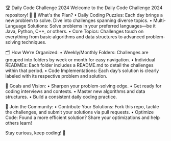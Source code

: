 🏆 Daily Code Challenge 2024
Welcome to the Daily Code Challenge 2024 repository! 🎯
📅 What's the Plan?
•	Daily Coding Puzzles: Each day brings a new problem to solve. Dive into challenges spanning diverse topics.
•	Multi-Language Solutions: Solve problems in your preferred languages—be it Java, Python, C++, or others.
•	Core Topics: Challenges touch on everything from basic algorithms and data structures to advanced problem-solving techniques.

🗂️ How We’re Organized:
•	Weekly/Monthly Folders: Challenges are grouped into folders by week or month for easy navigation.
•	Individual READMEs: Each folder includes a README.md to detail the challenges within that period.
•	Code Implementations: Each day’s solution is clearly labeled with its respective problem and solution.


🚀 Goals and Vision:
•	Sharpen your problem-solving edge.
•	Get ready for coding interviews and contests.
•	Master new algorithms and data structures.
•	Build a consistent daily coding practice.


🤗 Join the Community:
•	Contribute Your Solutions: Fork this repo, tackle the challenges, and submit your solutions via pull requests.
•	Optimize Code: Found a more efficient solution? Share your optimizations and help others learn!

Stay curious, keep coding! 🚀


